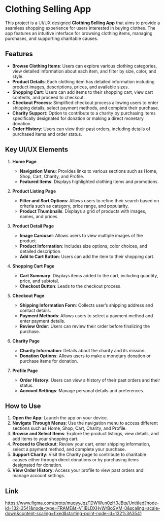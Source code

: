 # Clothing Selling App

This project is a UI/UX designed **Clothing Selling App** that aims to provide a seamless shopping experience for users interested in buying clothes. The app features an intuitive interface for browsing clothing items, managing purchases, and supporting charitable causes.

## Features

- **Browse Clothing Items**: Users can explore various clothing categories, view detailed information about each item, and filter by size, color, and style.
- **Product Details**: Each clothing item has detailed information including product images, descriptions, prices, and available sizes.
- **Shopping Cart**: Users can add items to their shopping cart, view cart contents, and proceed to checkout.
- **Checkout Process**: Simplified checkout process allowing users to enter shipping details, select payment methods, and complete their purchase.
- **Charity Support**: Option to contribute to a charity by purchasing items specifically designated for donation or making a direct monetary donation.
- **Order History**: Users can view their past orders, including details of purchased items and order status.

## Key UI/UX Elements

1. **Home Page**
   - **Navigation Menu**: Provides links to various sections such as Home, Shop, Cart, Charity, and Profile.
   - **Featured Items**: Displays highlighted clothing items and promotions.

2. **Product Listing Page**
   - **Filter and Sort Options**: Allows users to refine their search based on criteria such as category, price range, and popularity.
   - **Product Thumbnails**: Displays a grid of products with images, names, and prices.

3. **Product Detail Page**
   - **Image Carousel**: Allows users to view multiple images of the product.
   - **Product Information**: Includes size options, color choices, and detailed description.
   - **Add to Cart Button**: Users can add the item to their shopping cart.

4. **Shopping Cart Page**
   - **Cart Summary**: Displays items added to the cart, including quantity, price, and subtotal.
   - **Checkout Button**: Leads to the checkout process.

5. **Checkout Page**
   - **Shipping Information Form**: Collects user’s shipping address and contact details.
   - **Payment Methods**: Allows users to select a payment method and enter payment details.
   - **Review Order**: Users can review their order before finalizing the purchase.

6. **Charity Page**
   - **Charity Information**: Details about the charity and its mission.
   - **Donation Options**: Allows users to make a monetary donation or purchase items for donation.

7. **Profile Page**
   - **Order History**: Users can view a history of their past orders and their status.
   - **Account Settings**: Manage personal details and preferences.

## How to Use

1. **Open the App**: Launch the app on your device.
2. **Navigate Through Menus**: Use the navigation menu to access different sections such as Home, Shop, Cart, Charity, and Profile.
3. **Browse and Select Items**: Explore the product listings, view details, and add items to your shopping cart.
4. **Proceed to Checkout**: Review your cart, enter shipping information, select a payment method, and complete your purchase.
5. **Support Charity**: Visit the Charity page to contribute to charitable causes either through direct donations or by purchasing items designated for donation.
6. **View Order History**: Access your profile to view past orders and manage account settings.

## Link
https://www.figma.com/proto/muqyyJqzTDWWun0zH0JBts/Untitled?node-id=132-3541&node-type=FRAME&t=V1IBLDXHyWrBoSVM-0&scaling=scale-down&content-scaling=fixed&starting-point-node-id=132%3A3541


